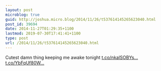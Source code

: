 ```yaml
---
layout: post
microblog: true
guid: http://joshua.micro.blog/2014/11/26/t537614145265623040.html
post_id: 39694
date: 2014-11-27T01:29:35+1100
lastmod: 2019-07-30T17:41:41+1100
type: post
url: /2014/11/26/t537614145265623040.html
---
```

Cutest damn thing keeping me awake tonight [t.co/nkalSOBYs...](http://t.co/nkalSOBYsy) [t.co/YbFqUf80W...](http://t.co/YbFqUf80WC)
